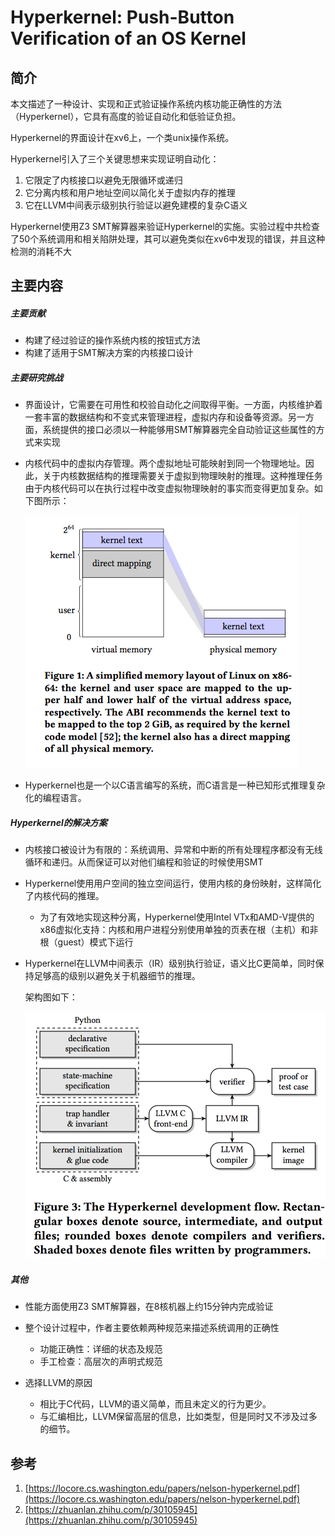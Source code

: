 # Hyperkernel: Push-Button Verification of an OS Kernel

## 简介

本文描述了一种设计、实现和正式验证操作系统内核功能正确性的方法（Hyperkernel），它具有高度的验证自动化和低验证负担。

Hyperkernel的界面设计在xv6上，一个类unix操作系统。

Hyperkernel引入了三个关键思想来实现证明自动化：

1. 它限定了内核接口以避免无限循环或递归
2. 它分离内核和用户地址空间以简化关于虚拟内存的推理
3. 它在LLVM中间表示级别执行验证以避免建模的复杂C语义

Hyperkernel使用Z3 SMT解算器来验证Hyperkernel的实施。实验过程中共检查了50个系统调用和相关陷阱处理，其可以避免类似在xv6中发现的错误，并且这种检测的消耗不大

## 主要内容

##### 主要贡献

- 构建了经过验证的操作系统内核的按钮式方法
- 构建了适用于SMT解决方案的内核接口设计

##### 主要研究挑战

- 界面设计，它需要在可用性和校验自动化之间取得平衡。一方面，内核维护着一套丰富的数据结构和不变式来管理进程，虚拟内存和设备等资源。另一方面，系统提供的接口必须以一种能够用SMT解算器完全自动验证这些属性的方式来实现

- 内核代码中的虚拟内存管理。两个虚拟地址可能映射到同一个物理地址。因此，关于内核数据结构的推理需要关于虚拟到物理映射的推理。这种推理任务由于内核代码可以在执行过程中改变虚拟物理映射的事实而变得更加复杂。如下图所示：

  ![1](pic/1.png)

- Hyperkernel也是一个以C语言编写的系统，而C语言是一种已知形式推理复杂化的编程语言。

##### Hyperkernel的解决方案

- 内核接口被设计为有限的：系统调用、异常和中断的所有处理程序都没有无线循环和递归。从而保证可以对他们编程和验证的时候使用SMT

- Hyperkernel使用用户空间的独立空间运行，使用内核的身份映射，这样简化了内核代码的推理。
  - 为了有效地实现这种分离，Hyperkernel使用Intel VTx和AMD-V提供的x86虚拟化支持：内核和用户进程分别使用单独的页表在根（主机）和非根（guest）模式下运行

- Hyperkernel在LLVM中间表示（IR）级别执行验证，语义比C更简单，同时保持足够高的级别以避免关于机器细节的推理。

  架构图如下：

  ![2](pic/2.png)

##### 其他

- 性能方面使用Z3 SMT解算器，在8核机器上约15分钟内完成验证

- 整个设计过程中，作者主要依赖两种规范来描述系统调用的正确性
  - 功能正确性：详细的状态及规范
  - 手工检查：高层次的声明式规范
- 选择LLVM的原因
  - 相比于C代码，LLVM的语义简单，而且未定义的行为更少。
  - 与汇编相比，LLVM保留高层的信息，比如类型，但是同时又不涉及过多的细节。

## 参考

1. [https://locore.cs.washington.edu/papers/nelson-hyperkernel.pdf](https://locore.cs.washington.edu/papers/nelson-hyperkernel.pdf)
2. [https://zhuanlan.zhihu.com/p/30105945](https://zhuanlan.zhihu.com/p/30105945)